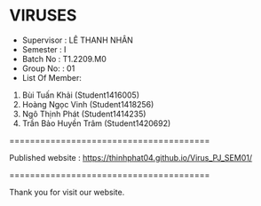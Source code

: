 VIRUSES
=======================================
+ Supervisor	: LÊ THANH NHÂN
+ Semester	: I	
+ Batch No	: T1.2209.M0
+ Group No:	: 01
+ List Of Member:
1. Bùi Tuấn Khải  		(Student1416005)
2. Hoàng Ngọc Vinh  		(Student1418256)
3. Ngô Thịnh Phát 	(Student1414235)
4. Trần Bảo Huyền Trâm (Student1420692)

=======================================

Published website : https://thinhphat04.github.io/Virus_PJ_SEM01/

=======================================

Thank you for visit our website.
